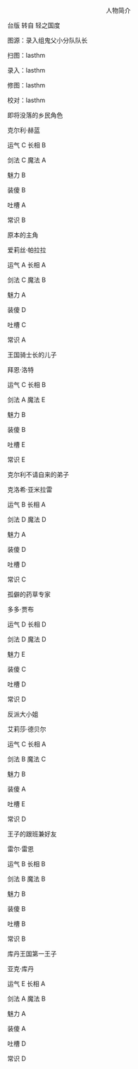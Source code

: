 <p align="center">人物简介</p>

台版 转自 轻之国度

图源：录入组鬼父小分队队长

扫图：lasthm

录入：lasthm

修图：lasthm

校对：lasthm

即将没落的乡民角色

克尔利·赫蓝

运气 C 长相 B

剑法 C 魔法 A

魅力 B

装傻 B

吐槽 A

常识 B

原本的主角

爱莉丝·帕拉拉

运气 A 长相 A

剑法 C 魔法 B

魅力 A

装傻 D

吐槽 C

常识 A

王国骑士长的儿子

拜恩·洛特

运气 C 长相 B

剑法 A 魔法 E

魅力 B

装傻 B

吐槽 E

常识 E

克尔利不请自来的弟子

克洛希·亚米拉雷

运气 B 长相 A

剑法 D 魔法 D

魅力 A

装傻 D

吐槽 D

常识 C

孤僻的药草专家

多多·贾布

运气 D 长相 D

剑法 D 魔法 D

魅力 E

装傻 C

吐槽 D

常识 D

反派大小姐

艾莉莎·德贝尔

运气 C 长相 A

剑法 B 魔法 C

魅力 B

装傻 A

吐槽 E

常识 D

王子的跟班兼好友

雷尔·雷恩

运气 B 长相 B

剑法 B 魔法 B

魅力 B

装傻 B

吐槽 B

常识 B

库丹王国第一王子

亚克·库丹

运气 E 长相 A

剑法 A 魔法 B

魅力 A

装傻 A

吐槽 D

常识 D

